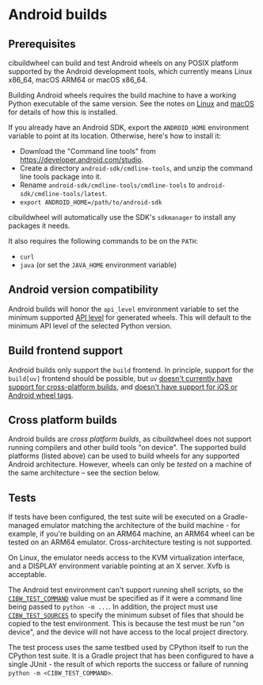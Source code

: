 # Android builds

## Prerequisites

cibuildwheel can build and test Android wheels on any POSIX platform supported by the
Android development tools, which currently means Linux x86_64, macOS ARM64 or macOS
x86_64.

Building Android wheels requires the build machine to have a working Python executable
of the same version. See the notes on [Linux](linux.md) and [macOS](macos.md) for
details of how this is installed.

If you already have an Android SDK, export the `ANDROID_HOME` environment variable to
point at its location. Otherwise, here's how to install it:

* Download the "Command line tools" from <https://developer.android.com/studio>.
* Create a directory `android-sdk/cmdline-tools`, and unzip the command line
  tools package into it.
* Rename `android-sdk/cmdline-tools/cmdline-tools` to
  `android-sdk/cmdline-tools/latest`.
* `export ANDROID_HOME=/path/to/android-sdk`

cibuildwheel will automatically use the SDK's `sdkmanager` to install any packages it
needs.

It also requires the following commands to be on the `PATH`:

* `curl`
* `java` (or set the `JAVA_HOME` environment variable)

## Android version compatibility

Android builds will honor the `api_level` environment variable to set the minimum
supported [API level](https://developer.android.com/tools/releases/platforms) for
generated wheels. This will default to the minimum API level of the selected Python
version.

## Build frontend support

Android builds only support the `build` frontend. In principle, support for the
`build[uv]` frontend should be possible, but `uv` [doesn't currently have support for
cross-platform builds](https://github.com/astral-sh/uv/issues/7957), and [doesn't have
support for iOS or Android wheel tags](https://github.com/astral-sh/uv/issues/8029).

## Cross platform builds

Android builds are *cross platform builds*, as cibuildwheel does not support running
compilers and other build tools "on device". The supported build platforms (listed
above) can be used to build wheels for any supported Android architecture. However,
wheels can only be *tested* on a machine of the same architecture – see the section
below.

## Tests

If tests have been configured, the test suite will be executed on a Gradle-managed
emulator matching the architecture of the build machine - for example, if you're
building on an ARM64 machine, an ARM64 wheel can be tested on an ARM64 emulator.
Cross-architecture testing is not supported.

On Linux, the emulator needs access to the KVM virtualization interface, and a DISPLAY
environment variable pointing at an X server. Xvfb is acceptable.

The Android test environment can't support running shell scripts, so the
[`CIBW_TEST_COMMAND`](../options.md#test-command) value must be specified as if it were
a command line being passed to `python -m ...`. In addition, the project must use
[`CIBW_TEST_SOURCES`](../options.md#test-sources) to specify the minimum subset of files
that should be copied to the test environment. This is because the test must be run "on
device", and the device will not have access to the local project directory.

The test process uses the same testbed used by CPython itself to run the CPython test
suite. It is a Gradle project that has been configured to have a single JUnit - the
result of which reports the success or failure of running `python -m
<CIBW_TEST_COMMAND>`.

